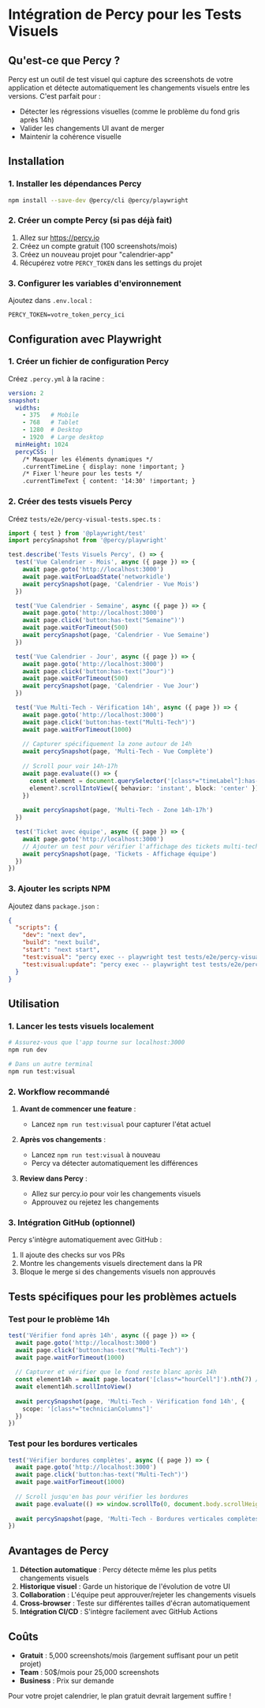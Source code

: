 # Intégration de Percy pour les Tests Visuels

## Qu'est-ce que Percy ?

Percy est un outil de test visuel qui capture des screenshots de votre application et détecte automatiquement les changements visuels entre les versions. C'est parfait pour :
- Détecter les régressions visuelles (comme le problème du fond gris après 14h)
- Valider les changements UI avant de merger
- Maintenir la cohérence visuelle

## Installation

### 1. Installer les dépendances Percy

```bash
npm install --save-dev @percy/cli @percy/playwright
```

### 2. Créer un compte Percy (si pas déjà fait)

1. Allez sur https://percy.io
2. Créez un compte gratuit (100 screenshots/mois)
3. Créez un nouveau projet pour "calendrier-app"
4. Récupérez votre `PERCY_TOKEN` dans les settings du projet

### 3. Configurer les variables d'environnement

Ajoutez dans `.env.local` :
```
PERCY_TOKEN=votre_token_percy_ici
```

## Configuration avec Playwright

### 1. Créer un fichier de configuration Percy

Créez `.percy.yml` à la racine :

```yaml
version: 2
snapshot:
  widths:
    - 375   # Mobile
    - 768   # Tablet
    - 1280  # Desktop
    - 1920  # Large desktop
  minHeight: 1024
  percyCSS: |
    /* Masquer les éléments dynamiques */
    .currentTimeLine { display: none !important; }
    /* Fixer l'heure pour les tests */
    .currentTimeText { content: '14:30' !important; }
```

### 2. Créer des tests visuels Percy

Créez `tests/e2e/percy-visual-tests.spec.ts` :

```typescript
import { test } from '@playwright/test'
import percySnapshot from '@percy/playwright'

test.describe('Tests Visuels Percy', () => {
  test('Vue Calendrier - Mois', async ({ page }) => {
    await page.goto('http://localhost:3000')
    await page.waitForLoadState('networkidle')
    await percySnapshot(page, 'Calendrier - Vue Mois')
  })

  test('Vue Calendrier - Semaine', async ({ page }) => {
    await page.goto('http://localhost:3000')
    await page.click('button:has-text("Semaine")')
    await page.waitForTimeout(500)
    await percySnapshot(page, 'Calendrier - Vue Semaine')
  })

  test('Vue Calendrier - Jour', async ({ page }) => {
    await page.goto('http://localhost:3000')
    await page.click('button:has-text("Jour")')
    await page.waitForTimeout(500)
    await percySnapshot(page, 'Calendrier - Vue Jour')
  })

  test('Vue Multi-Tech - Vérification 14h', async ({ page }) => {
    await page.goto('http://localhost:3000')
    await page.click('button:has-text("Multi-Tech")')
    await page.waitForTimeout(1000)
    
    // Capturer spécifiquement la zone autour de 14h
    await percySnapshot(page, 'Multi-Tech - Vue Complète')
    
    // Scroll pour voir 14h-17h
    await page.evaluate(() => {
      const element = document.querySelector('[class*="timeLabel"]:has-text("14:00")')
      element?.scrollIntoView({ behavior: 'instant', block: 'center' })
    })
    
    await percySnapshot(page, 'Multi-Tech - Zone 14h-17h')
  })

  test('Ticket avec équipe', async ({ page }) => {
    await page.goto('http://localhost:3000')
    // Ajouter un test pour vérifier l'affichage des tickets multi-techniciens
    await percySnapshot(page, 'Tickets - Affichage équipe')
  })
})
```

### 3. Ajouter les scripts NPM

Ajoutez dans `package.json` :

```json
{
  "scripts": {
    "dev": "next dev",
    "build": "next build",
    "start": "next start",
    "test:visual": "percy exec -- playwright test tests/e2e/percy-visual-tests.spec.ts",
    "test:visual:update": "percy exec -- playwright test tests/e2e/percy-visual-tests.spec.ts --update-snapshots"
  }
}
```

## Utilisation

### 1. Lancer les tests visuels localement

```bash
# Assurez-vous que l'app tourne sur localhost:3000
npm run dev

# Dans un autre terminal
npm run test:visual
```

### 2. Workflow recommandé

1. **Avant de commencer une feature** :
   - Lancez `npm run test:visual` pour capturer l'état actuel
   
2. **Après vos changements** :
   - Lancez `npm run test:visual` à nouveau
   - Percy va détecter automatiquement les différences
   
3. **Review dans Percy** :
   - Allez sur percy.io pour voir les changements visuels
   - Approuvez ou rejetez les changements

### 3. Intégration GitHub (optionnel)

Percy s'intègre automatiquement avec GitHub :
1. Il ajoute des checks sur vos PRs
2. Montre les changements visuels directement dans la PR
3. Bloque le merge si des changements visuels non approuvés

## Tests spécifiques pour les problèmes actuels

### Test pour le problème 14h

```typescript
test('Vérifier fond après 14h', async ({ page }) => {
  await page.goto('http://localhost:3000')
  await page.click('button:has-text("Multi-Tech")')
  await page.waitForTimeout(1000)
  
  // Capturer et vérifier que le fond reste blanc après 14h
  const element14h = await page.locator('[class*="hourCell"]').nth(7) // 14h est le 8e élément (index 7)
  await element14h.scrollIntoView()
  
  await percySnapshot(page, 'Multi-Tech - Vérification fond 14h', {
    scope: '[class*="technicianColumns"]'
  })
})
```

### Test pour les bordures verticales

```typescript
test('Vérifier bordures complètes', async ({ page }) => {
  await page.goto('http://localhost:3000')
  await page.click('button:has-text("Multi-Tech")')
  await page.waitForTimeout(1000)
  
  // Scroll jusqu'en bas pour vérifier les bordures
  await page.evaluate(() => window.scrollTo(0, document.body.scrollHeight))
  
  await percySnapshot(page, 'Multi-Tech - Bordures verticales complètes')
})
```

## Avantages de Percy

1. **Détection automatique** : Percy détecte même les plus petits changements visuels
2. **Historique visuel** : Garde un historique de l'évolution de votre UI
3. **Collaboration** : L'équipe peut approuver/rejeter les changements visuels
4. **Cross-browser** : Teste sur différentes tailles d'écran automatiquement
5. **Intégration CI/CD** : S'intègre facilement avec GitHub Actions

## Coûts

- **Gratuit** : 5,000 screenshots/mois (largement suffisant pour un petit projet)
- **Team** : 50$/mois pour 25,000 screenshots
- **Business** : Prix sur demande

Pour votre projet calendrier, le plan gratuit devrait largement suffire !